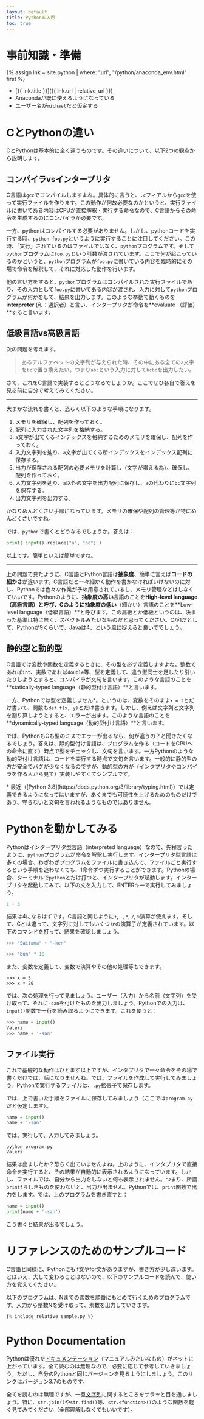```yaml
---
layout: default
title: Python即入門
toc: true
---
```


# 事前知識・準備

{% assign lnk = site.python | where: "url", "/python/anaconda_env.html" | first %}
- [{{ lnk.title }}]({{ lnk.url | relative_url }})
- Anacondaが既に使えるようになっている
- ユーザー名が`michael`だと仮定する

# CとPythonの違い

CとPythonは基本的に全く違うものです。その違いについて、以下2つの観点から説明します。

## コンパイラvsインタープリタ

C言語は`gcc`でコンパイルしますよね。具体的に言うと、`.c`フィアルから`gcc`を使って実行ファイルを作ります。この動作が何故必要なのかというと、実行ファイルに書いてある内容はCPUが直接解釈・実行する命令なので、C言語からその命令を生成するのにコンパイラが必要です。

一方、pythonはコンパイルする必要がありません。しかし、pythonコードを実行する時、`python foo.py`というように実行することに注目してください。この時、「実行」されているのはファイルではなく、`python`プログラムです。そして`python`プログラムに`foo.py`という引数が渡されています。ここで何が起こっているのかというと、`python`プログラムが`foo.py`に書いている内容を臨時的にその場で命令を解釈して、それに対応した動作を行います。

他の言い方をすると、`python`プログラムはコンパイルされた実行ファイルであり、その入力として`foo.py`に書いてある内容が渡され、入力に対して`python`プログラムが何かをして、結果を出力します。このような挙動で動くものを**interpreter** (和：通訳者）と言い、インタープリタが命令を**evaluate （評価）**すると言います。

## 低級言語vs高級言語

次の問題を考えます。

> あるアルファベットの文字列が与えられた時、その中にある全ての`a`文字を`bc`で置き換えたい。つまり`abc`という入力に対して`bcbc`を出力したい。

さて、これをC言語で実装するとどうなるでしょうか。ここでぜひ各自で答えを見る前に自分で考えてみてください。

---

大まかな流れを書くと、恐らく以下のような手順になります。

1. メモリを確保し、配列を作っておく。
2. 配列に入力された文字列を格納する。
3. `a`文字が出てくるインデックスを格納するためのメモリを確保し、配列を作っておく。
4. 入力文字列を辿り、`a`文字が出てくる所インデックスをインデックス配列に保存する。
5. 出力が保存される配列の必要メモリを計算し（文字が増える為）、確保し、配列を作っておく。
6. 入力文字列を辿り、`a`以外の文字を出力配列に保存し、`a`の代わりに`bc`文字列を保存する。
7. 出力文字列を出力する。

かなりめんどくさい手順になっています。メモリの確保や配列の管理等が特にめんどくさいですね。

では、`python`で書くとどうなるでしょうか。答えは：

```python
print( input().replace("a", "bc") )
```

以上です。簡単といえば簡単ですね。

---

上の問題で見たように、C言語とPython言語は**抽象度**、簡単に言えば**コードの細かさ**が違います。C言語だと一々細かく動作を書かなければいけないのに対し、Pythonでは色々な作業が予め用意されているし、メモリ管理などはしなくていいです。Pythonのように、**抽象度の高い**言語のことを**High-level language （高級言語）**と呼び、Cのように**抽象度の低い**（細かい）言語のことを**Low-level language（低級言語）**と呼びます。この高級とか低級というのは、決まった基準は特に無く、スペクトルみたいなものだと思ってください。Cが1だとして、Pythonが9ぐらいで、Javaは4、という風に捉えると良いででしょう。

## 静的型と動的型

C言語では変数や関数を定義するときに、その型を必ず定義しますよね。整数であれば`int`、実数であれば`double`等、型を定義して、違う型同士を足したり引いたりしようとすると、コンパイラが文句を言います。このような言語のことを**statically-typed language（静的型付け言語）**と言います。

一方、Pythonでは型を定義しません\*。というのは、変数をそのまま`x = 3`とだけ書いて、関数も`def f(x, y)`とだけ書きます。しかし、例えば文字列と文字列を割り算しようとすると、エラーが出ます。このような言語のことを**dynamically-typed language（動的型付け言語）**と言います。

では、PythonもCも型のミスでエラーが出るなら、何が違うの？と聞きたくなるでしょう。答えは、静的型付け言語は、プログラムを作る（コードをCPUへの命令に直す）時点で型をチェックし、文句を言います。一方Pythonのような動的型付け言語は、コードを実行する時点で文句を言います。一般的に静的型の方が安全でバグが少なくなるのですが、動的型の方が（インタプリタやコンパイラを作る人から見て）実装しやすくてシンプルです。


<div class="footnote">* 最近（[Python 3.8](https://docs.python.org/3/library/typing.html)）では定義できるようになってはいますが、あくまでも可読性を上げるためのものだけであり、守らないと文句を言われるようなものではありません。</div>

# Pythonを動かしてみる

Pythonはインタープリタ型言語（interpreted language）なので、先程言ったように、`python`プログラムが命令を解釈し実行します。インタープリタ型言語は多くの場合、わざわざプログラムをファイルに書き込んで、ファイルごと実行するという手順を追わなくても、1命令ずつ実行することができます。Pythonの場合、ターミナルで`python`とだけ打つと、インタープリタが起動します。インタープリタを起動してみて、以下の文を入力して、ENTERキーで実行してみましょう。

```python
1 + 3
```

結果は4になるはずです。C言語と同じように`+`, `-`, `*`, `/`, `%`演算が使えます。そして、Cとは違って、文字列に対してもいくつかの演算子が定義されています。以下のコマンドを打って、結果を確認しましょう。

```python
>>> "Saitama" + "-ken"
```

```python
>>> "bun" * 10
```

また、変数を定義して、変数で演算やその他の処理等もできます。

```
>>> x = 3
>>> x * 20
```

では、次の処理を行って見ましょう。ユーザー（入力）から名前（文字列）を受け取って、それに`-san`を付けたものを出力しましょう。Pythonでの入力は、`input()`関数で一行を読み取るようにできます。これを使うと：

```python
>>> name = input()
Valeri
>>> name + '-san'
```

## ファイル実行

これで基礎的な動作はひとまず以上ですが、インタプリタで一々命令をその場で書くだけでは、話になりませんね。では、ファイルを作成して実行してみましょう。Pythonで実行するファイルは、`.py`拡張子で保存します。

では、上で書いた手順をファイルに保存してみましょう（ここでは`program.py`だと仮定します）。

```python
name = input()
name + '-san'
```

では、実行して、入力してみましょう。

```
python program.py
Valeri
```

結果は出ましたか？恐らく出ていませんよね。上のように、インタプリタで直接命令を実行すると、その結果が自動的に表示されるようになっています。しかし、ファイルでは、自分から出力をしないと何も表示されません。つまり、所謂`printf`らしきものを使わないと、出力が出ません。Pythonでは、`print`関数で出力をします。では、上のプログラムを書き直すと：

```python
name = input()
print(name + '-san')
```
こう書くと結果が出るでしょう。


# リファレンスのためのサンプルコード

C言語と同様に、Pythonにもif文やfor文がありますが、書き方が少し違います。とはいえ、大して変わることはないので、以下のサンプルコードを読んで、使い方を覚えてください。

以下のプログラムは、Nまでの素数を順番にもとめて行くためのプログラムです。入力から整数Nを受け取って、素数を出力していきます。

```python
{% include_relative sample.py %}
```

# Python Documentation

Pythonは優れた[ドキュメンテーション](https://docs.python.org/3.7/)（マニュアルみたいなもの）がネットに上がっています。全て読むのは無理なので、必要に応じて参考していきましょう。ただし、自分のPythonと同じバージョンを見るようにしましょう。このリンクはバージョン3.7のものです。

全てを読むのは無理ですが、一旦[文字列](https://docs.python.org/3.7/library/stdtypes.html#text-sequence-type-str)に関するところをサラッと目を通しましょう。特に、`str.join()`や`str.find()`等、`str.<function>()`のような関数を軽く見てみてください（全部理解しなくてもいいです）。
